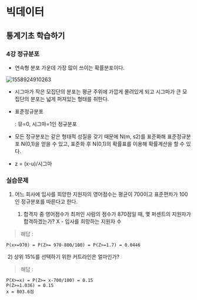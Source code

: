 # 빅데이터

## 통계기초 학습하기

### 4강 정규분포

- 연속형 분포 가운데 가장 많이 쓰이는 확률분포이다.

![1558924910263](C:\Users\student\AppData\Roaming\Typora\typora-user-images\1558924910263.png)

- 시그마가 작은 모집단의 분포는 평균 주위에 가깝게 몰려있게 되고 시그마가 큰 모집단의 분포는 넓게 퍼져있는 형태를 취한다.



- 표준정규분포

  : 뮤=0, 시그마=1인 정규분포

- 모든 정규분포는 같은 형태적 성질을 갖기 때문에 N(m, s2)를 표준화해 표준정규분포 N(0,1)을 얻을 수 있고, 표준화 후 N(0,1)의 확률표를 이용해 확률계산을 할 수 있다.
- z = (x-u)/시그마



### 실습문제

1. 어느 회사에 입사를 희망한 지원자의 영어점수는 평균이 700이고 표준편차가 100인 정규분포를 따른다고 한다.

   1) 합격자 중 영어점수가 최저인 사람의 점수가 870점일 때, 몇 퍼센트의 지원자가 합격하겠는가? X - 입사를 희망하는 지원자 수

> 해답 : 

```
P(x>=970) = P(Z>= 970-800/100) = P(Z>=1.7) = 0.0446
```

​    2) 상위 15%를 선택하기 위한 커트라인은 얼마인가?

> 해답 :

```
P(X>=x) = P(Z>= x-700/100) = 0.15
P(Z>=1.036) = 0.15
x = 803.6점
```

